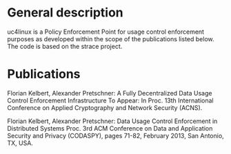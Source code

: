 # General description

uc4linux is a Policy Enforcement Point for usage control enforcement purposes as developed within the scope of the publications listed below. The code is based on the strace project.

# Publications

Florian Kelbert, Alexander Pretschner: A Fully Decentralized Data Usage Control Enforcement Infrastructure To Appear: In Proc. 13th International Conference on Applied Cryptography and Network Security (ACNS).

Florian Kelbert, Alexander Pretschner: Data Usage Control Enforcement in Distributed Systems Proc. 3rd ACM Conference on Data and Application Security and Privacy (CODASPY), pages 71-82, February 2013, San Antonio, TX, USA.
